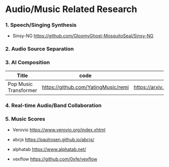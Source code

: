 # Audio/Music Related Research

### 1. Speech/Singing Synthesis

- Sinsy-NG https://github.com/GloomyGhost-MosquitoSeal/Sinsy-NG

### 2. Audio Source Separation


### 3. AI Composition

| Title       | code        | paper     | demo  |
| ----------- | ----------- | --------- | ----- |
| Pop Music Transformer | https://github.com/YatingMusic/remi | https://arxiv.org/abs/2002.00212 | https://vibertthio.com/transformer/ |

### 4. Real-time Audio/Band Collaboration

### 5. Music Scores

- Verovio https://www.verovio.org/index.xhtml

- abcjs https://paulrosen.github.io/abcjs/

- alphatab https://www.alphatab.net/

- vexflow https://github.com/0xfe/vexflow
